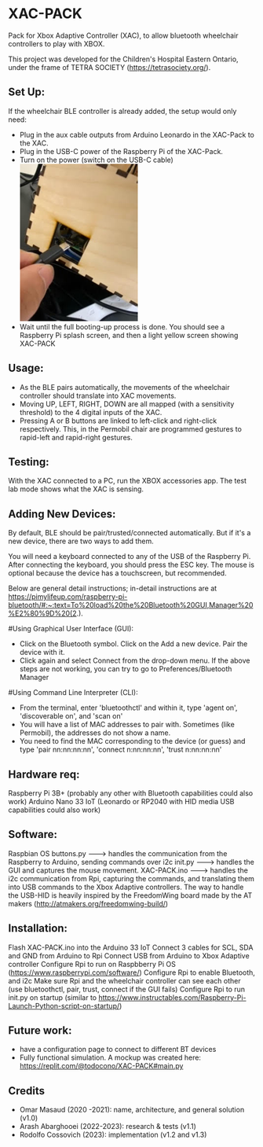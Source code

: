 # XAC-PACK
Pack for Xbox Adaptive Controller (XAC), to allow bluetooth wheelchair controllers to play with XBOX. 

This project was developed for the Children's Hospital Eastern Ontario, under the frame of TETRA SOCIETY (https://tetrasociety.org/).

## Set Up:
If the wheelchair BLE controller is already added, the setup would only need:
- Plug in the aux cable outputs from Arduino Leonardo in the XAC-Pack to the XAC.
- Plug in the USB-C power of the Raspberry Pi of the XAC-Pack.
- Turn on the power (switch on the USB-C cable)
  ![USB cable](USB.jpg?raw=true "USB")
- Wait until the full booting-up process is done. You should see a Raspberry Pi splash screen, and then a light yellow screen showing XAC-PACK

## Usage:
- As the BLE pairs automatically, the movements of the wheelchair controller should translate into XAC movements.
- Moving UP, LEFT, RIGHT, DOWN are all mapped (with a sensitivity threshold) to the 4 digital inputs of the XAC.
- Pressing A or B buttons are linked to left-click and right-click respectively. This, in the Permobil chair are programmed gestures to rapid-left and rapid-right gestures.

## Testing:
With the XAC connected to a PC, run the XBOX accessories app. The test lab mode shows what the XAC is sensing.

## Adding New Devices:
By default, BLE should be pair/trusted/connected automatically. But if it's a new device, there are two ways to add them.

You will need a keyboard connected to any of the USB of the Raspberry Pi. After connecting the keyboard, you should press the ESC key. The mouse is optional because the device has a touchscreen, but recommended.

Below are general detail instructions; in-detail instructions are at https://pimylifeup.com/raspberry-pi-bluetooth/#:~:text=To%20load%20the%20Bluetooth%20GUI,Manager%20%E2%80%9D%20(2.).


#Using Graphical User Interface (GUI):
- Click on the Bluetooth symbol. Click on the Add a new device. Pair the device with it.
- Click again and select Connect from the drop-down menu.
If the above steps are not working, you can try to go to Preferences/Bluetooth Manager

#Using Command Line Interpreter (CLI):
- From the terminal, enter 'bluetoothctl' and within it, type 'agent on', 'discoverable on', and 'scan on'
- You will have a list of MAC addresses to pair with. Sometimes (like Permobil), the addresses do not show a name.
- You need to find the MAC corresponding to the device (or guess) and type 'pair nn:nn:nn:nn', 'connect n:nn:nn:nn', 'trust n:nn:nn:nn'












## Hardware req:
Raspberry Pi 3B+ (probably any other with Bluetooth capabilities could also work)
Arduino Nano 33 IoT (Leonardo or RP2040 with HID media USB capabilities could also work)

## Software:
Raspbian OS 
buttons.py ---> handles the communication from the Raspberry to Arduino, sending commands over i2c
init.py ---> handles the GUI and captures the mouse movement.
XAC-PACK.ino ---> handles the i2c communication from Rpi, capturing the commands, and translating them into USB commands to the Xbox Adaptive controllers. The way to handle the USB-HID is heavily inspired by the FreedomWing board made by the AT makers (http://atmakers.org/freedomwing-build/)

## Installation:
Flash XAC-PACK.ino into the Arduino 33 IoT
Connect 3 cables for SCL, SDA and GND from Arduino to Rpi
Connect USB from Arduino to Xbox Adaptive controller 
Configure Rpi to run on Raspbberry Pi OS (https://www.raspberrypi.com/software/)
Configure Rpi to enable Bluetooth, and i2c
Make sure Rpi and the wheelchair controller can see each other (use bluetoothctl, pair, trust, connect if the GUI fails)
Configure Rpi to run init.py on startup (similar to https://www.instructables.com/Raspberry-Pi-Launch-Python-script-on-startup/)


## Future work:
- have a configuration page to connect to different BT devices
- Fully functional simulation. A mockup was created here: https://replit.com/@todocono/XAC-PACK#main.py

## Credits
- Omar Masaud (2020 -2021): name, architecture, and general solution (v1.0)
- Arash Abarghooei (2022-2023): research & tests (v1.1)
- Rodolfo Cossovich (2023): implementation (v1.2 and v1.3)


